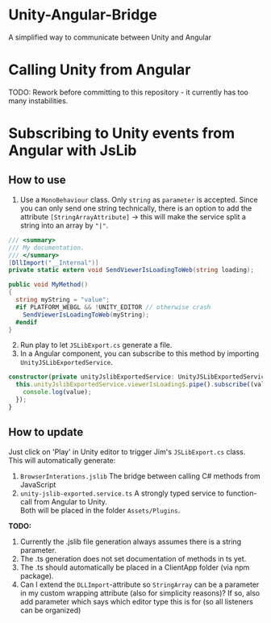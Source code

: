 # Unity-Angular-Bridge
A simplified way to communicate between Unity and Angular

# Calling Unity from Angular
TODO: Rework before committing to this repository - it currently has too many instabilities.

# Subscribing to Unity events from Angular with JsLib
## How to use
1. Use a `MonoBehaviour` class. Only `string` as `parameter` is accepted.
Since you can only send one string technically, there is an option to add the attribute `[StringArrayAttribute]` -> this will make the service split a string into an array by `"|"`.
```csharp
/// <summary>
/// My documentation.
/// </summary>
[DllImport("__Internal")]
private static extern void SendViewerIsLoadingToWeb(string loading);

public void MyMethod()
{
  string myString = "value";
  #if PLATFORM_WEBGL && !UNITY_EDITOR // otherwise crash
    SendViewerIsLoadingToWeb(myString);
  #endif
}
```
2. Run play to let `JSLibExport.cs` generate a file.
3. In a Angular component, you can subscribe to this method by importing `UnityJSLibExportedService`.
```ts
constructor(private unityJslibExportedService: UnityJSLibExportedService) {
  this.unityJslibExportedService.viewerIsLoading$.pipe().subscribe((value) => {
    console.log(value);
  });
}
```

## How to update
Just click on 'Play' in Unity editor to trigger Jim's `JSLibExport.cs` class.  
This will automatically generate:
1. `BrowserInterations.jslib` The bridge between calling C# methods from JavaScript
2. `unity-jslib-exported.service.ts` A strongly typed service to function-call from Angular to Unity.  
Both will be placed in the folder `Assets/Plugins`.  
 
**TODO:**
1. Currently the .jslib file generation always assumes there is a string parameter.
2. The .ts generation does not set documentation of methods in ts yet.
3. The .ts should automatically be placed in a ClientApp folder (via npm package).  
4. Can I extend the `DLLImport`-attribute so `StringArray` can be a parameter in my custom wrapping attribute (also for simplicity reasons)?
If so, also add parameter which says which editor type this is for (so all listeners can be organized)
